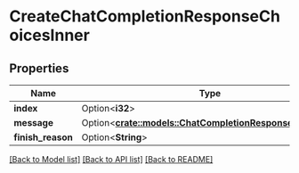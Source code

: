 # CreateChatCompletionResponseChoicesInner

## Properties

Name | Type | Description | Notes
------------ | ------------- | ------------- | -------------
**index** | Option<**i32**> |  | [optional]
**message** | Option<[**crate::models::ChatCompletionResponseMessage**](ChatCompletionResponseMessage.md)> |  | [optional]
**finish_reason** | Option<**String**> |  | [optional]

[[Back to Model list]](../README.md#documentation-for-models) [[Back to API list]](../README.md#documentation-for-api-endpoints) [[Back to README]](../README.md)


